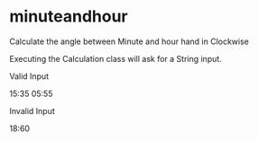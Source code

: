# minuteandhour
Calculate the angle between Minute and hour hand in Clockwise

Executing the Calculation class will ask for a String input.

Valid Input 

15:35
05:55

Invalid Input

18:60
